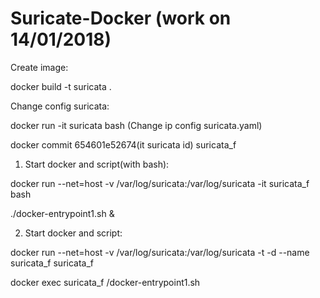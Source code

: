 # Suricate-Docker (work on 14/01/2018)

Create image:

docker build -t suricata .

Change config suricata:

docker run -it suricata  bash (Change ip config suricata.yaml)

docker commit 654601e52674(it suricata id) suricata_f

1. Start docker and script(with bash):

docker run --net=host -v /var/log/suricata:/var/log/suricata -it suricata_f  bash

./docker-entrypoint1.sh &

2. Start docker and script:

docker run --net=host -v /var/log/suricata:/var/log/suricata -t -d --name suricata_f suricata_f

docker exec suricata_f /docker-entrypoint1.sh
